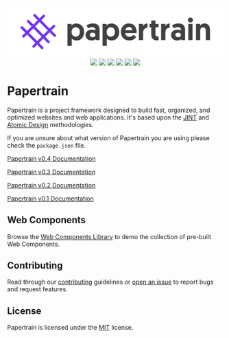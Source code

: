 <p align="center">
    <a href="http://papertrain.io"><img alt="Papertrain" src="_papertrain/papertrain-logo.png"/></a><br/>
    <img style="display:inline-block;" src="https://img.shields.io/badge/CMS-Craft%203-ff69b4.svg?style=flat-square"/>
    <img style="display:inline-block;" src="https://img.shields.io/badge/templating%20engine-Twig-orange.svg?style=flat-square"/>
    <img style="display:inline-block;" src="https://img.shields.io/badge/style-SASS-blue.svg?style=flat-square"/>
    <img style="display:inline-block;" src="https://img.shields.io/badge/typescript-3.7-yellow.svg?style=flat-square"/>
    <img style="display:inline-block;" src="https://img.shields.io/badge/bundler-rollup.js-5299c8.svg?style=flat-square"/>
    <a style="display:inline-block;" href="https://github.com/AndrewK9/papertrain/blob/master/LICENSE"><img src="https://img.shields.io/badge/license-MIT-lightgray.svg?style=flat-square"/></a>
</p>

# Papertrain

Papertrain is a project framework designed to build fast, organized, and optimized websites and web applications. It's based upon the [JINT](https://jintmethod.dev/) and [Atomic Design](http://atomicdesign.bradfrost.com/table-of-contents/) methodologies.

If you are unsure about what version of Papertrain you are using please check the `package.json` file.

[Papertrain v0.4 Documentation](https://github.com/Pageworks/papertrain/blob/master/_papertrain/papertrain-craft-0.4.md)

[Papertrain v0.3 Documentation](https://github.com/Pageworks/papertrain/blob/master/_papertrain/papertrain-craft-0.3.md)

[Papertrain v0.2 Documentation](https://github.com/Pageworks/papertrain/blob/master/_papertrain/papertrain-craft-0.2.md)

[Papertrain v0.1 Documentation](https://github.com/Pageworks/papertrain/blob/master/_papertrain/papertrain-craft-0.1.x.md)

## Web Components

Browse the [Web Components Library](https://components.papertrain.io/) to demo the collection of pre-built Web Components.

## Contributing

Read through our [contributing](https://github.com/Pageworks/papertrain/blob/master/CONTRIBUTING.md) guidelines or [open an issue](https://github.com/Pageworks/papertrain/issues) to report bugs and request features.

## License

Papertrain is licensed under the [MIT](https://github.com/Pageworks/papertrain/blob/master/LICENSE) license.
